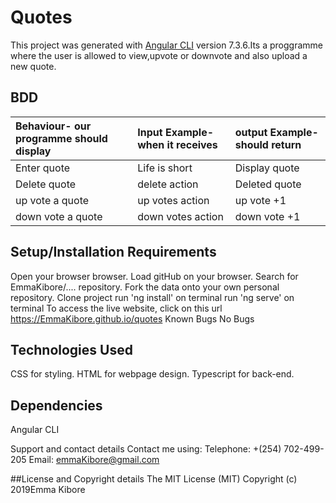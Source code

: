# Quotes

This project was generated with [Angular CLI](https://github.com/angular/angular-cli) version 7.3.6.Its a proggramme where the user is allowed to view,upvote or downvote and also upload a new quote.

## BDD
| Behaviour- our programme should display  | Input Example-when it receives|output Example-should return| 
| :------------- | :------------- |:------------- |
| Enter quote                | Life is short                 | Display quote              |
|Delete quote                | delete action                 | Deleted quote              |
| up vote a quote            | up votes action               | up vote  +1                |
| down vote a quote          | down votes action             | down vote +1               ||--------------------------- |------------------------------ |----------------------------|                     
## Setup/Installation Requirements
Open your browser browser.
Load gitHub on your browser.
Search for EmmaKibore/.... repository.
Fork the data onto your own personal repository.
Clone project
run 'ng install' on terminal
run 'ng serve' on terminal
To access the live website, click on this url https://EmmaKibore.github.io/quotes
Known Bugs
No Bugs

## Technologies Used
CSS for styling. HTML for webpage design. Typescript for back-end.

## Dependencies
Angular CLI

Support and contact details
Contact me using: Telephone: +(254) 702-499-205 Email: emmaKibore@gmail.com

##License and Copyright details
The MIT License (MIT) Copyright (c) 2019Emma Kibore
